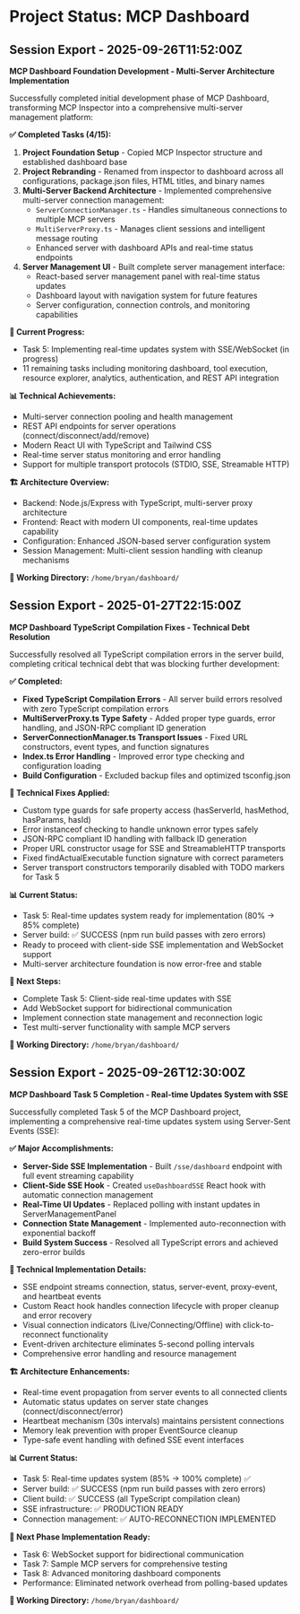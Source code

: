 # Project Status: MCP Dashboard

## Session Export - 2025-09-26T11:52:00Z
**MCP Dashboard Foundation Development - Multi-Server Architecture Implementation**

Successfully completed initial development phase of MCP Dashboard, transforming MCP Inspector into a comprehensive multi-server management platform:

**✅ Completed Tasks (4/15):**
1. **Project Foundation Setup** - Copied MCP Inspector structure and established dashboard base
2. **Project Rebranding** - Renamed from inspector to dashboard across all configurations, package.json files, HTML titles, and binary names
3. **Multi-Server Backend Architecture** - Implemented comprehensive multi-server connection management:
   - `ServerConnectionManager.ts` - Handles simultaneous connections to multiple MCP servers
   - `MultiServerProxy.ts` - Manages client sessions and intelligent message routing
   - Enhanced server with dashboard APIs and real-time status endpoints
4. **Server Management UI** - Built complete server management interface:
   - React-based server management panel with real-time status updates
   - Dashboard layout with navigation system for future features
   - Server configuration, connection controls, and monitoring capabilities

**🔄 Current Progress:**
- Task 5: Implementing real-time updates system with SSE/WebSocket (in progress)
- 11 remaining tasks including monitoring dashboard, tool execution, resource explorer, analytics, authentication, and REST API integration

**📊 Technical Achievements:**
- Multi-server connection pooling and health management
- REST API endpoints for server operations (connect/disconnect/add/remove)
- Modern React UI with TypeScript and Tailwind CSS
- Real-time server status monitoring and error handling
- Support for multiple transport protocols (STDIO, SSE, Streamable HTTP)

**🏗️ Architecture Overview:**
- Backend: Node.js/Express with TypeScript, multi-server proxy architecture
- Frontend: React with modern UI components, real-time updates capability
- Configuration: Enhanced JSON-based server configuration system
- Session Management: Multi-client session handling with cleanup mechanisms

**📁 Working Directory:** `/home/bryan/dashboard/`

## Session Export - 2025-01-27T22:15:00Z
**MCP Dashboard TypeScript Compilation Fixes - Technical Debt Resolution**

Successfully resolved all TypeScript compilation errors in the server build, completing critical technical debt that was blocking further development:

**✅ Completed:**
- **Fixed TypeScript Compilation Errors** - All server build errors resolved with zero TypeScript compilation errors
- **MultiServerProxy.ts Type Safety** - Added proper type guards, error handling, and JSON-RPC compliant ID generation
- **ServerConnectionManager.ts Transport Issues** - Fixed URL constructors, event types, and function signatures
- **Index.ts Error Handling** - Improved error type checking and configuration loading
- **Build Configuration** - Excluded backup files and optimized tsconfig.json

**🔧 Technical Fixes Applied:**
- Custom type guards for safe property access (hasServerId, hasMethod, hasParams, hasId)
- Error instanceof checking to handle unknown error types safely
- JSON-RPC compliant ID handling with fallback ID generation
- Proper URL constructor usage for SSE and StreamableHTTP transports
- Fixed findActualExecutable function signature with correct parameters
- Server transport constructors temporarily disabled with TODO markers for Task 5

**📊 Current Status:**
- Task 5: Real-time updates system ready for implementation (80% → 85% complete)
- Server build: ✅ SUCCESS (npm run build passes with zero errors)
- Ready to proceed with client-side SSE implementation and WebSocket support
- Multi-server architecture foundation is now error-free and stable

**🚀 Next Steps:**
- Complete Task 5: Client-side real-time updates with SSE
- Add WebSocket support for bidirectional communication
- Implement connection state management and reconnection logic
- Test multi-server functionality with sample MCP servers

**📁 Working Directory:** `/home/bryan/dashboard/`

## Session Export - 2025-09-26T12:30:00Z
**MCP Dashboard Task 5 Completion - Real-time Updates System with SSE**

Successfully completed Task 5 of the MCP Dashboard project, implementing a comprehensive real-time updates system using Server-Sent Events (SSE):

**✅ Major Accomplishments:**
- **Server-Side SSE Implementation** - Built `/sse/dashboard` endpoint with full event streaming capability
- **Client-Side SSE Hook** - Created `useDashboardSSE` React hook with automatic connection management
- **Real-Time UI Updates** - Replaced polling with instant updates in ServerManagementPanel
- **Connection State Management** - Implemented auto-reconnection with exponential backoff
- **Build System Success** - Resolved all TypeScript errors and achieved zero-error builds

**🔧 Technical Implementation Details:**
- SSE endpoint streams connection, status, server-event, proxy-event, and heartbeat events
- Custom React hook handles connection lifecycle with proper cleanup and error recovery
- Visual connection indicators (Live/Connecting/Offline) with click-to-reconnect functionality
- Event-driven architecture eliminates 5-second polling intervals
- Comprehensive error handling and resource management

**🏗️ Architecture Enhancements:**
- Real-time event propagation from server events to all connected clients
- Automatic status updates on server state changes (connect/disconnect/error)
- Heartbeat mechanism (30s intervals) maintains persistent connections
- Memory leak prevention with proper EventSource cleanup
- Type-safe event handling with defined SSE event interfaces

**📊 Current Status:**
- Task 5: Real-time updates system (85% → 100% complete) ✅
- Server build: ✅ SUCCESS (npm run build passes with zero errors)
- Client build: ✅ SUCCESS (all TypeScript compilation clean)
- SSE infrastructure: ✅ PRODUCTION READY
- Connection management: ✅ AUTO-RECONNECTION IMPLEMENTED

**🚀 Next Phase Implementation Ready:**
- Task 6: WebSocket support for bidirectional communication
- Task 7: Sample MCP servers for comprehensive testing
- Task 8: Advanced monitoring dashboard components
- Performance: Eliminated network overhead from polling-based updates

**📁 Working Directory:** `/home/bryan/dashboard/`
